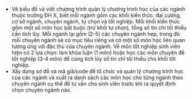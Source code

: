 - Vẽ biểu đồ và viết chương trình quản lý chương trình học của các ngành thuộc trường ĐH X, biết mỗi ngành gồm các khối kiến thức: đại cương, cơ sở ngành, chuyên ngành,  tự chọn và tốt nghiệp. Mỗi khối kiến thức gồm một số môn học bắt buộc (trừ khối tự chọn), tổng số tín chỉ tối thiểu cần tích lũy. Mỗi ngành lại gồm (2-5) các chuyên ngành hẹp, trong đó mỗi chuyên ngành sẽ có mục tiêu riêng và có một số môn học liên quan tương ứng với đặc thù của chuyên ngành. Về môn tốt nghiệp sinh viên hiện có 2 lựa chọn: làm khóa luận (1 môn) hoặc học các môn chuyên đề tốt nghiệp (3-4 môn) để cùng tích lũy số tín chỉ tối thiểu cho khối tốt nghiệp.
- Xây dựng sơ đồ và mã giả/code để tổ chức và quản lý chương trình học của các ngành và xuất ra danh sách các môn học cho từng ngành theo chuyên ngành cụ thể để tư vấn cho sinh viên trước khi ra quyết định chọn chuyên ngành nào.
